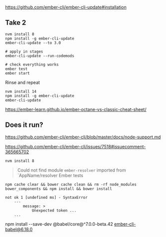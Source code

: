 
https://github.com/ember-cli/ember-cli-update#installation

## Take 2

```
nvm install 8
npm install -g ember-cli-update
ember-cli-update --to 3.0

# apply in stages
ember-cli-update --run-codemods

# check everything works
ember test
ember start
```

Rinse and repeat
```
nvm install 14
npm install -g ember-cli-update
ember-cli-update
```

https://ember-learn.github.io/ember-octane-vs-classic-cheat-sheet/


## Does it run?

https://github.com/ember-cli/ember-cli/blob/master/docs/node-support.md

https://github.com/ember-cli/ember-cli/issues/7518#issuecomment-365665702

```
nvm install 8
```

> Could not find module `ember-resolver` imported from `AppName/resolver Ember tests

```
npm cache clear && bower cache clean && rm -rf node_modules bower_components && npm install && bower install
```

```
not ok 1 [undefined ms] - SyntaxError
    ---
        message: >
            Unexpected token ...
    ...
```
npm install --save-dev @babel/core@^7.0.0-beta.42 ember-cli-babel@6.18.0


